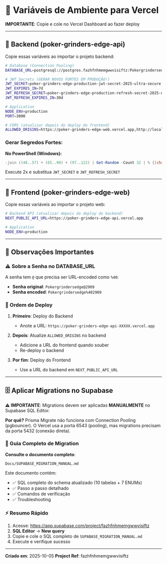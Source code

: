 # 🔐 Variáveis de Ambiente para Vercel

**IMPORTANTE**: Copie e cole no Vercel Dashboard ao fazer deploy

---

## 🔹 Backend (poker-grinders-edge-api)

Copie essas variáveis ao importar o projeto backend:

```bash
# Database (Connection Pooling)
DATABASE_URL=postgresql://postgres.fazhfnhmemgwwvisiftz:Pokergrindersedge%402909@aws-1-sa-east-1.pooler.supabase.com:6543/postgres?pgbouncer=true

# JWT Secrets (GERAR NOVOS FORTES EM PRODUÇÃO!)
JWT_SECRET=poker-grinders-edge-production-jwt-secret-2025-ultra-secure
JWT_EXPIRES_IN=7d
JWT_REFRESH_SECRET=poker-grinders-edge-production-refresh-secret-2025-ultra-secure
JWT_REFRESH_EXPIRES_IN=30d

# Application
NODE_ENV=production
PORT=3000

# CORS (atualizar depois do deploy do frontend)
ALLOWED_ORIGINS=https://poker-grinders-edge-web.vercel.app,http://localhost:3000
```

### **Gerar Segredos Fortes:**

**No PowerShell (Windows):**
```powershell
-join ((48..57) + (65..90) + (97..122) | Get-Random -Count 32 | % {[char]$_})
```

Execute 2x e substitua `JWT_SECRET` e `JWT_REFRESH_SECRET`

---

## 🔹 Frontend (poker-grinders-edge-web)

Copie essas variáveis ao importar o projeto web:

```bash
# Backend API (atualizar depois do deploy do backend)
NEXT_PUBLIC_API_URL=https://poker-grinders-edge-api.vercel.app

# Application
NODE_ENV=production
```

---

## 📝 Observações Importantes

### ⚠️ Sobre a Senha no DATABASE_URL

A senha tem `@` que precisa ser URL-encoded como `%40`:
- **Senha original**: `Pokergrindersedge@2909`
- **Senha encoded**: `Pokergrindersedge%402909`

### 🔄 Ordem de Deploy

1. **Primeiro**: Deploy do Backend
   - Anote a URL: `https://poker-grinders-edge-api-XXXXX.vercel.app`

2. **Depois**: Atualize `ALLOWED_ORIGINS` no backend
   - Adicione a URL do frontend quando souber
   - Re-deploy o backend

3. **Por fim**: Deploy do Frontend
   - Use a URL do backend em `NEXT_PUBLIC_API_URL`

---

## 🗄️ Aplicar Migrations no Supabase

⚠️ **IMPORTANTE**: Migrations devem ser aplicadas **MANUALMENTE** no Supabase SQL Editor.

**Por quê?** Prisma Migrate não funciona com Connection Pooling (pgbouncer). O Vercel usa a porta 6543 (pooling), mas migrations precisam da porta 5432 (conexão direta).

### 📖 Guia Completo de Migration

**Consulte o documento completo**:
```
Docs/SUPABASE_MIGRATION_MANUAL.md
```

Este documento contém:
- ✅ SQL completo do schema atualizado (10 tabelas + 7 ENUMs)
- ✅ Passo a passo detalhado
- ✅ Comandos de verificação
- ✅ Troubleshooting

### ⚡ Resumo Rápido

1. Acesse: https://app.supabase.com/project/fazhfnhmemgwwvisiftz
2. **SQL Editor** → **New query**
3. Copie e cole o SQL completo de `SUPABASE_MIGRATION_MANUAL.md`
4. Execute e verifique sucesso

---

**Criado em**: 2025-10-05
**Project Ref**: fazhfnhmemgwwvisiftz
